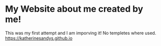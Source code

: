 # My Website about me created by me!

This was my first attempt and I am imporving it!
No templetes where used.
https://katherinesandys.github.io
